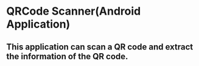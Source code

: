 # QRCode Scanner(Android Application)



## This application can scan a QR code and extract the information of the QR code.
